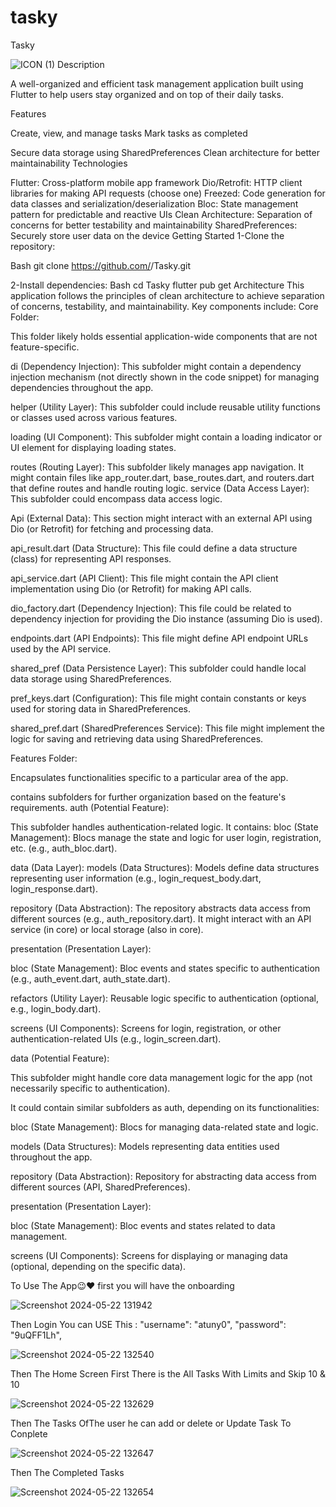 # tasky

Tasky

![ICON (1)](https://github.com/YoussifMo7amed/tasky/assets/152876266/c85adbb8-ce20-4d74-baa5-0380bf45e8a0)
Description

A well-organized and efficient task management application built using Flutter to help users stay organized and on top of their daily tasks.

Features

Create, view, and manage tasks
Mark tasks as completed

Secure data storage using SharedPreferences
Clean architecture for better maintainability
Technologies

Flutter: Cross-platform mobile app framework
Dio/Retrofit: HTTP client libraries for making API requests (choose one)
Freezed: Code generation for data classes and serialization/deserialization
Bloc: State management pattern for predictable and reactive UIs
Clean Architecture: Separation of concerns for better testability and maintainability
SharedPreferences: Securely store user data on the device
Getting Started
1-Clone the repository:

Bash
git clone https://github.com/<your-username>/Tasky.git

2-Install dependencies:
Bash
cd Tasky
flutter pub get
Architecture
This application follows the principles of clean architecture to achieve separation of concerns, testability, and maintainability. Key components include:
Core Folder:

This folder likely holds essential application-wide components that are not feature-specific.

di (Dependency Injection): This subfolder might contain a dependency injection mechanism (not directly shown in the code snippet) for managing dependencies throughout the app.

helper (Utility Layer): This subfolder could include reusable utility functions or classes used across various features.

loading (UI Component): This subfolder might contain a loading indicator or UI element for displaying loading states.

routes (Routing Layer): This subfolder likely manages app navigation. It might contain files like app_router.dart, base_routes.dart, and routers.dart that define routes and handle routing logic.
service (Data Access Layer): This subfolder could encompass data access logic.

Api (External Data): This section might interact with an external API using Dio (or Retrofit) for fetching and processing data.

api_result.dart (Data Structure): This file could define a data structure (class) for representing API responses.

api_service.dart (API Client): This file might contain the API client implementation using Dio (or Retrofit) for making API calls.

dio_factory.dart (Dependency Injection): This file could be related to dependency injection for providing the Dio instance (assuming Dio is used).

endpoints.dart (API Endpoints): This file might define API endpoint URLs used by the API service.

shared_pref (Data Persistence Layer): This subfolder could handle local data storage using SharedPreferences.

pref_keys.dart (Configuration): This file might contain constants or keys used for storing data in SharedPreferences.

shared_pref.dart (SharedPreferences Service): This file might implement the logic for saving and retrieving data using SharedPreferences.

Features Folder:

Encapsulates functionalities specific to a particular area of the app.

 contains subfolders for further organization based on the feature's requirements.
auth (Potential Feature):

This subfolder  handles authentication-related logic.
It  contains:
bloc (State Management): Blocs manage the state and logic for user login, registration, etc. (e.g., auth_bloc.dart).

data (Data Layer):
models (Data Structures): Models define data structures representing user information (e.g., login_request_body.dart, login_response.dart).

repository (Data Abstraction): The repository abstracts data access from different sources (e.g., auth_repository.dart). It might interact with an API service (in core) or local storage (also in core).

presentation (Presentation Layer):

bloc (State Management): Bloc events and states specific to authentication (e.g., auth_event.dart, auth_state.dart).

refactors (Utility Layer): Reusable logic specific to authentication (optional, e.g., login_body.dart).

screens (UI Components): Screens for login, registration, or other authentication-related UIs (e.g., login_screen.dart).

data (Potential Feature):

This subfolder might handle core data management logic for the app (not necessarily specific to authentication).

It could contain similar subfolders as auth, depending on its functionalities:

bloc (State Management): Blocs for managing data-related state and logic.

models (Data Structures): Models representing data entities used throughout the app.

repository (Data Abstraction): Repository for abstracting data access from different sources (API, SharedPreferences).

presentation (Presentation Layer):

bloc (State Management): Bloc events and states related to data management.

screens (UI Components): Screens for displaying or managing data (optional, depending on the specific data).

To Use The App😉❤️
first you will have the onboarding 


![Screenshot 2024-05-22 131942](https://github.com/YoussifMo7amed/tasky/assets/152876266/b2920206-9b1e-40af-a5c5-28bfbcb15f0b)



Then Login You can USE This :
"username": "atuny0",
"password": "9uQFF1Lh",

![Screenshot 2024-05-22 132540](https://github.com/YoussifMo7amed/tasky/assets/152876266/52708d3e-bc93-4a77-9d26-b3fbbb8e0c15)



Then The Home Screen 
First There is the All Tasks With Limits and Skip 10 & 10

![Screenshot 2024-05-22 132629](https://github.com/YoussifMo7amed/tasky/assets/152876266/5f2deb2d-9c8c-4946-8fef-ffd428c2d145)

 

Then The Tasks OfThe user he can add or delete or Update Task To Conplete 

![Screenshot 2024-05-22 132647](https://github.com/YoussifMo7amed/tasky/assets/152876266/d6095264-50bc-4ad1-b21e-db138bbfb347)

Then The Completed Tasks

![Screenshot 2024-05-22 132654](https://github.com/YoussifMo7amed/tasky/assets/152876266/2168ccd3-c175-4505-9a63-7874d35b59d8)





